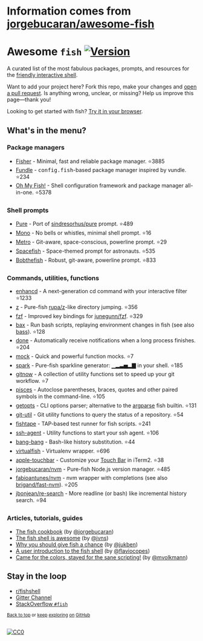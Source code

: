 # Information comes from [jorgebucaran/awesome-fish](https://github.com/jorgebucaran/awesome-fish)
# Awesome `fish` [![Version](https://img.shields.io/github/tag/fish-shell/fish-shell.svg?label=&color=0080FF)](https://github.com/fish-shell/fish-shell/releases/latest)

A curated list of the most fabulous packages, prompts, and resources for the <a href="https://github.com/fish-shell/fish-shell" title="fish">friendly interactive shell</a>.

Want to add your project here? Fork this repo, make your changes and [open a pull request](https://github.com/jorgebucaran/awesome-fish/fork). Is anything wrong, unclear, or missing? Help us improve this page—thank you!

Looking to get started with fish? [Try it in your browser](https://rootnroll.com/d/fish-shell).

## What's in the menu?

### Package managers

- [Fisher](https://github.com/jorgebucaran/fisher) - Minimal, fast and reliable package manager. :star:3885
- [Fundle](https://github.com/danhper/fundle) - <samp>config.fish</samp>-based package manager inspired by vundle. :star:234
- [Oh My Fish!](https://github.com/oh-my-fish/oh-my-fish) - Shell configuration framework and package manager all-in-one. :star:5378

### Shell prompts

- [Pure](https://github.com/rafaelrinaldi/pure) - Port of [sindresorhus/pure](https://github.com/sindresorhus/pure) prompt. :star:489
- [Mono](https://github.com/fishpkg/fish-prompt-mono) - No bells or whistles, minimal shell prompt. :star:16
- [Metro](https://github.com/fishpkg/fish-prompt-metro) - Git-aware, space-conscious, powerline prompt. :star:29
- [Spacefish](https://github.com/matchai/spacefish) - Space-themed prompt for astronauts. :star:535
- [Bobthefish](https://github.com/oh-my-fish/theme-bobthefish) - Robust, git-aware, powerline prompt. :star:833

### Commands, utilities, functions

- [enhancd](https://github.com/b4b4r07/enhancd) - A next-generation cd command with your interactive filter :star:1233
- [z](https://github.com/jethrokuan/z) - Pure-fish [rupa/z](https://github.com/rupa/z)-like directory jumping. :star:356
- [fzf](https://github.com/jethrokuan/fzf) - Improved key bindings for [junegunn/fzf](https://github.com/junegunn/fzf). :star:329
- [bax](https://github.com/jorgebucaran/fish-bax) - Run bash scripts, replaying environment changes in fish (see also [bass](https://github.com/edc/bass)). :star:128
- [done](https://github.com/franciscolourenco/done) - Automatically receive notifications when a long process finishes. :star:204
- [mock](https://github.com/matchai/fish-mock) - Quick and powerful function mocks. :star:7
- [spark](https://github.com/jorgebucaran/fish-spark) - Pure-fish sparkline generator: ▁▂▃▅▂▇ in your shell. :star:185
- [gitnow](https://github.com/joseluisq/gitnow) - A collection of utility functions set to speed up your git workflow. :star:7
- [pisces](https://github.com/laughedelic/pisces) - Autoclose parentheses, braces, quotes and other paired symbols in the command-line. :star:105
- [getopts](https://github.com/jorgebucaran/fish-getopts) - CLI options parser; alternative to the [argparse](https://fishshell.com/docs/current/commands.html#argparse) fish builtin. :star:131
- [git-util](https://github.com/fishpkg/fish-git-util) - Git utility functions to query the status of a repository. :star:54
- [fishtape](https://github.com/jorgebucaran/fishtape) - TAP-based test runner for fish scripts. :star:241
- [ssh-agent](https://github.com/danhper/fish-ssh-agent) - Utility functions to start your ssh agent. :star:106
- [bang-bang](https://github.com/oh-my-fish/plugin-bang-bang) - Bash-like history substitution. :star:44
- [virtualfish](https://github.com/adambrenecki/virtualfish) - Virtualenv wrapper. :star:696
- [apple-touchbar](https://github.com/rodrigobdz/fish-apple-touchbar) - Customize your [Touch Bar](https://developer.apple.com/design/human-interface-guidelines/macos/touch-bar/touch-bar-overview) in iTerm2. :star:38
- [jorgebucaran/nvm](https://github.com/jorgebucaran/fish-nvm) - Pure-fish Node.js version manager. :star:485
- [fabioantunes/nvm](https://github.com/FabioAntunes/fish-nvm) - nvm wrapper with completions (see also [brigand/fast-nvm](https://github.com/brigand/fast-nvm-fish)). :star:205
- [jbonjean/re-search](https://github.com/jbonjean/re-search) - More readline (or bash) like incremental history search. :star:94

### Articles, tutorials, guides

- [The fish cookbook](https://github.com/jorgebucaran/fish-cookbook) (by [@jorgebucaran](https://github.com/jorgebucaran))
- [The fish shell is awesome](https://jvns.ca/blog/2017/04/23/the-fish-shell-is-awesome/) (by [@jvns](https://github.com/jvns))
- [Why you should give fish a chance](https://dev.to/jukben/why-you-should-give-a-chance-to-fish-shell-5a0l) (by [@jukben](https://github.com/jukben))
- [A user introduction to the fish shell](https://flaviocopes.com/fish-shell/) (by [@flaviocopes](https://github.com/flaviocopes))
- [Came for the colors, stayed for the sane scripting!](https://mvolkmann.github.io/fish-article/) (by [@mvolkmann](https://github.com/mvolkmann))

## Stay in the loop

- [r/fishshell](https://www.reddit.com/r/fishshell)
- [Gitter Channel](https://gitter.im/fish-shell/fish-shell)
- [StackOverflow `#fish`](https://stackoverflow.com/questions/tagged/fish)

<sup>[Back to top](#awesome-fish-) or [keep](https://github.com/topics/fish-shell) [exploring](https://github.com/topics/fish-packages) [on](https://github.com/topics/fish) [GitHub](https://github.com/topics/fish-prompt)</sup>

<h2></h2>

[![CC0](http://mirrors.creativecommons.org/presskit/buttons/88x31/svg/cc-zero.svg)](https://creativecommons.org/publicdomain/zero/1.0/)

